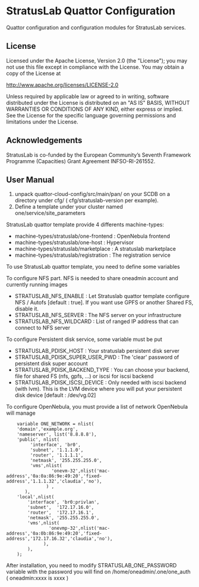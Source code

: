 StratusLab Quattor Configuration
================================

Quattor configuration and configuration modules for StratusLab
services.

License
-------

Licensed under the Apache License, Version 2.0 (the "License"); you
may not use this file except in compliance with the License.  You may
obtain a copy of the License at

http://www.apache.org/licenses/LICENSE-2.0

Unless required by applicable law or agreed to in writing, software
distributed under the License is distributed on an "AS IS" BASIS,
WITHOUT WARRANTIES OR CONDITIONS OF ANY KIND, either express or
implied.  See the License for the specific language governing
permissions and limitations under the License.

Acknowledgements
----------------

StratusLab is co-funded by the European Community’s Seventh Framework
Programme (Capacities) Grant Agreement INFSO-RI-261552.

User Manual
-----------

1. unpack quattor-cloud-config/src/main/pan/ on your SCDB on a directory
under cfg/ ( cfg/stratuslab-version per example).
2. Define a template under your cluster named one/service/site_parameters

StratusLab quattor template provide 4 differents machine-types:
* machine-types/stratuslab/one-frontend : OpenNebula frontend
* machine-types/stratuslab/one-host : Hypervisor
* machine-types/stratuslab/marketplace : A stratuslab marketplace
* machine-types/stratuslab/registration : The registration service

To use StratusLab quattor template, you need to define some variables

To configure NFS part. NFS is needed to share oneadmin account and currently running images
* STRATUSLAB_NFS_ENABLE : Let Stratuslab quattor template configure NFS / Autofs
 [default : true]. If you want use GPFS or another Shared FS, disable it.
* STRATUSLAB_NFS_SERVER : The NFS server on your infrastructure
* STRATUSLAB_NFS_WILDCARD : List of ranged IP address that can connect to NFS server

To configure Persistent disk service, some variable must be put
* STRATUSLAB_PDISK_HOST : Your stratuslab persistent disk server
* STRATUSLAB_PDISK_SUPER_USER_PWD : The 'clear' password of persistent disk super account
* STRATUSLAB_PDISK_BACKEND_TYPE : You can choose your backend, file for shared FS (nfs, gpfs, ...) or iscsi
  for iscsi backend
* STRATUSLAB_PDISK_ISCSI_DEVICE : Only needed with iscsi backend (with lvm). This is the LVM device where 
  you will put your persistent disk device [default : /dev/vg.02]

To configure OpenNebula, you must provide a list of network OpenNebula will manage
```
    variable ONE_NETWORK = nlist(
    'domain','example.org',
    'nameserver', list('8.8.8.8'),
    'public', nlist(
         'interface', 'br0',
         'subnet', '1.1.1.0',
         'router', '1.1.1.1',
         'netmask', '255.255.255.0',
         'vms',nlist(
                 'onevm-32',nlist('mac-address','0a:0a:86:9e:49:20','fixed-address','1.1.1.32','claudia','no'),
               ) ,
       ),
    'local',nlist(
        'interface', 'br0:privlan',
        'subnet',  '172.17.16.0',
        'router',  '172.17.16.1',
        'netmask', '255.255.255.0',
        'vms',nlist(
                'onevmp-32',nlist('mac-address','0a:0b:86:9e:49:20','fixed-address','172.17.16.32','claudia','no'),
              ),
        ),
    );
```

After installation, you need to modify STRATUSLAB_ONE_PASSWORD variable with the password you will find
on /home/oneadmin/.one/one_auth ( oneadmin:xxxx is xxxx )
